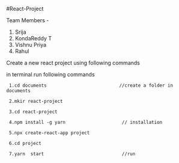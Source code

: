 #React-Project 


Team Members - 
1. Srija
2. KondaReddy T
3. Vishnu Priya
4. Rahul


Create a new react project using following commands 

in terminal run following commands

     1.cd documents                           //create a folder in documents 
     
     2.mkir react-project
     
     3.cd react-project
     
     4.npm install -g yarn                     // installation
     
     5.npx create-react-app project
     
     6.cd project
     
     7.yarn  start                             //run
 
